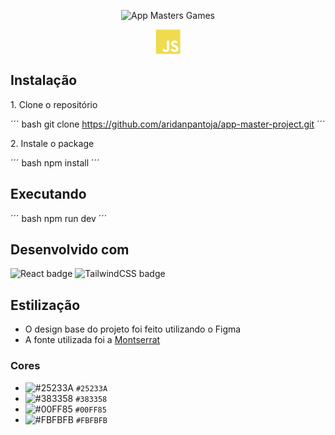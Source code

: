 <p align="center">
  <img src="https://github.com/aridanpantoja/app-masters-project/assets/70522543/5d2fd3bb-ef13-4efe-b93b-74e701086124" alt="App Masters Games" width="600">
</p>

<p align="center">
  <img align="center" alt="tech-javascript" width="40" src="https://raw.githubusercontent.com/devicons/devicon/master/icons/javascript/javascript-plain.svg">
</div>

<h2>Instalação</h2>
<p>1. Clone o repositório</p>

´´´
bash
git clone https://github.com/aridanpantoja/app-master-project.git
´´´

<p>2. Instale o package</p>

´´´
bash
npm install
´´´

<h2>Executando</h2>

´´´
bash
npm run dev
´´´

<h2>Desenvolvido com</h2>

<div style="display: inline_block">
  <img src="https://img.shields.io/badge/React-20232A?style=for-the-badge&logo=react&logoColor=61DAFB" alt="React badge"/>
  <img src="https://img.shields.io/badge/JavaScript-323330?style=for-the-badge&logo=javascript&logoColor=F7DF1E" alt="TailwindCSS badge"/>
</div>

<h2>Estilização</h2>

- O design base do projeto foi feito utilizando o Figma
- A fonte utilizada foi a [Montserrat](https://fonts.google.com/specimen/Montserrat)

<h3>Cores</h3>

- ![#25233A](https://placehold.co/15x15/25233A/25233A.png) `#25233A`
- ![#383358](https://placehold.co/15x15/383358/383358.png) `#383358`
- ![#00FF85](https://placehold.co/15x15/00FF85/00FF85.png) `#00FF85`
- ![#FBFBFB](https://placehold.co/15x15/FBFBFB/FBFBFB.png) `#FBFBFB`